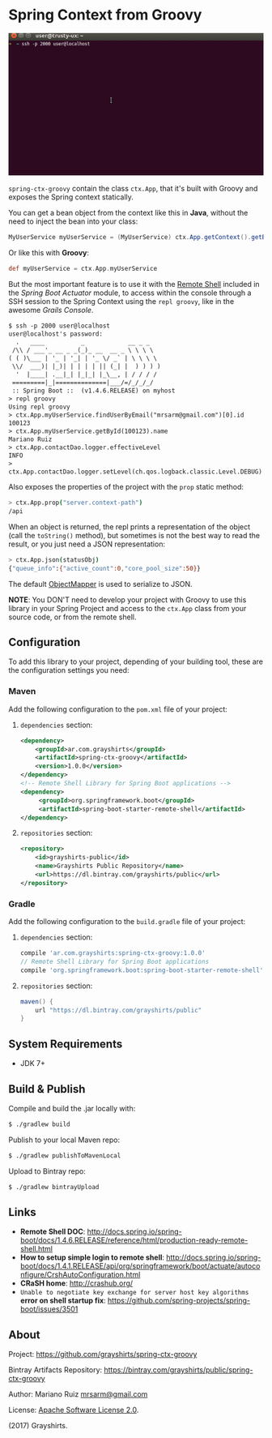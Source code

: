 Spring Context from Groovy
==========================

![Spring Context from Groovy](static/spring-ctx-groovy-session.gif "Spring Shell session")

`spring-ctx-groovy` contain the class `ctx.App`, that
it's built with Groovy and exposes the Spring context statically.

You can get a bean object from the context like this in **Java**, without the
need to inject the bean into your class:

```java
MyUserService myUserService = (MyUserService) ctx.App.getContext().getBean("myUserService");
```

Or like this with **Groovy**:

```groovy
def myUserService = ctx.App.myUserService
```

But the most important feature is to use it with the
[Remote Shell](http://docs.spring.io/spring-boot/docs/1.4.6.RELEASE/reference/html/production-ready-remote-shell.html)
included in the *Spring Boot Actuator* module, to access within the console through a SSH session
to the Spring Context using the `repl groovy`, like in the awesome *Grails Console*.

```
$ ssh -p 2000 user@localhost
user@localhost's password:
  .   ____          _            __ _ _
 /\\ / ___'_ __ _ _(_)_ __  __ _ \ \ \ \
( ( )\___ | '_ | '_| | '_ \/ _` | \ \ \ \
 \\/  ___)| |_)| | | | | || (_| |  ) ) ) )
  '  |____| .__|_| |_|_| |_\__, | / / / /
 =========|_|==============|___/=/_/_/_/
 :: Spring Boot ::  (v1.4.6.RELEASE) on myhost
> repl groovy
Using repl groovy
> ctx.App.myUserService.findUserByEmail("mrsarm@gmail.com")[0].id
100123
> ctx.App.myUserService.getById(100123).name
Mariano Ruiz
> ctx.App.contactDao.logger.effectiveLevel
INFO
> ctx.App.contactDao.logger.setLevel(ch.qos.logback.classic.Level.DEBUG)
```

Also exposes the properties of the project with the `prop` static method:

```bash
> ctx.App.prop("server.context-path")
/api
```

When an object is returned, the repl prints a representation of the
object (call the `toString()` method), but sometimes is not the
best way to read the result, or you just need a JSON representation:

```bash
> ctx.App.json(statusObj)
{"queue_info":{"active_count":0,"core_pool_size":50}}
```

The default [ObjectMapper](https://docs.spring.io/spring-boot/docs/current/reference/html/howto-spring-mvc.html#howto-customize-the-jackson-objectmapper)
is used to serialize to JSON.

**NOTE**: You DON'T need to develop your project with Groovy to use this
library in your Spring Project and access to the `ctx.App` class
from your source code, or from the remote shell.


Configuration
-------------

To add this library to your project, depending of your building
tool, these are the configuration settings you need:

### Maven

Add the following configuration to the `pom.xml` file
of your project:

1. `dependencies` section:

   ```xml
   <dependency>
       <groupId>ar.com.grayshirts</groupId>
       <artifactId>spring-ctx-groovy</artifactId>
       <version>1.0.0</version>
   </dependency>
   <!-- Remote Shell Library for Spring Boot applications -->
   <dependency>
        <groupId>org.springframework.boot</groupId>
        <artifactId>spring-boot-starter-remote-shell</artifactId>
   </dependency>
   ```

2. `repositories` section:

   ```xml
   <repository>
       <id>grayshirts-public</id>
       <name>Grayshirts Public Repository</name>
       <url>https://dl.bintray.com/grayshirts/public</url>
   </repository>
   ```

### Gradle

Add the following configuration to the `build.gradle` file
of your project:

1. `dependencies` section:

   ```groovy
   compile 'ar.com.grayshirts:spring-ctx-groovy:1.0.0'
   // Remote Shell Library for Spring Boot applications
   compile 'org.springframework.boot:spring-boot-starter-remote-shell'
   ```

2. `repositories` section:

   ```groovy
   maven() {
       url "https://dl.bintray.com/grayshirts/public"
   }
   ```


System Requirements
-------------------

 * JDK 7+


Build & Publish
---------------

Compile and build the .jar locally with:

```bash
$ ./gradlew build
```

Publish to your local Maven repo:

```bash
$ ./gradlew publishToMavenLocal
```

Upload to Bintray repo:

```bash
$ ./gradlew bintrayUpload
```


Links
-----

 * **Remote Shell DOC**:
   http://docs.spring.io/spring-boot/docs/1.4.6.RELEASE/reference/html/production-ready-remote-shell.html
 * **How to setup simple login to remote shell**:
   http://docs.spring.io/spring-boot/docs/1.4.1.RELEASE/api/org/springframework/boot/actuate/autoconfigure/CrshAutoConfiguration.html
 * **CRaSH home**: http://crashub.org/
 * `Unable to negotiate key exchange for server host key algorithms` **error on shell startup fix**:
   https://github.com/spring-projects/spring-boot/issues/3501


About
-----

Project: https://github.com/grayshirts/spring-ctx-groovy

Bintray Artifacts Repository: https://bintray.com/grayshirts/public/spring-ctx-groovy

Author: Mariano Ruiz <mrsarm@gmail.com>

License: [Apache Software License 2.0](https://www.apache.org/licenses/LICENSE-2.0).

(2017) Grayshirts.
